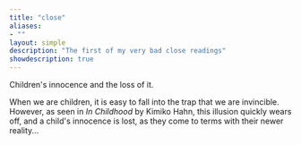 ```yaml
---
title: "close"
aliases:
- ""
layout: simple
description: "The first of my very bad close readings"
showdescription: true
---
```


Children's innocence and the loss of it.

When we are children, it is easy to fall into the trap that we are invincible. However, as seen in *In Childhood* by Kimiko Hahn, this illusion quickly wears off, and a child's innocence is lost, as they come to terms with their newer reality...

